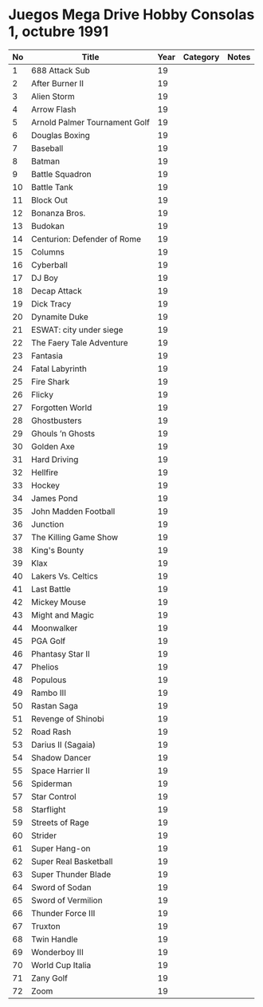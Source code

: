 Juegos Mega Drive Hobby Consolas 1, octubre 1991
======


| No  | Title                                   | Year | Category       | Notes      |
|-----|-----------------------------------------|------|----------------|------------|
|   1 | 688 Attack Sub                          | 19   |                |            |
|   2 | After Burner II                         | 19   |       |            |
|   3 | Alien Storm                             | 19   |       |            |
|   4 | Arrow Flash                             | 19   |       |            |
|   5 | Arnold Palmer Tournament Golf           | 19   |       |            |
|   6 | Douglas Boxing                          | 19   |       |            |
|   7 | Baseball                                | 19   |       |            |
|   8 | Batman                                  | 19   |       |            |
|   9 | Battle Squadron                         | 19   |       |            |
|  10 | Battle Tank                             | 19   |       |            |
|  11 | Block Out                               | 19   |       |            |
|  12 | Bonanza Bros.                           | 19   |       |            |
|  13 | Budokan                                 | 19   |       |            |
|  14 | Centurion: Defender of Rome             | 19   |       |            |
|  15 | Columns                                 | 19   |       |            |
|  16 | Cyberball                               | 19   |       |            |
|  17 | DJ Boy                                  | 19   |       |            |
|  18 | Decap Attack                            | 19   |       |            |
|  19 | Dick Tracy                              | 19   |       |            |
|  20 | Dynamite Duke                           | 19   |       |            |
|  21 | ESWAT: city under siege                 | 19   |       |            |
|  22 | The Faery Tale Adventure                | 19   |       |            |
|  23 | Fantasia                                | 19   |       |            |
|  24 | Fatal Labyrinth                         | 19   |       |            |
|  25 | Fire Shark                              | 19   |       |            |
|  26 | Flicky                                  | 19   |       |            |
|  27 | Forgotten World                         | 19   |       |            |
|  28 | Ghostbusters                            | 19   |       |            |
|  29 | Ghouls ’n Ghosts                        | 19   |       |            |
|  30 | Golden Axe                              | 19   |       |            |
|  31 | Hard Driving                            | 19   |       |            |
|  32 | Hellfire                                | 19   |       |            |
|  33 | Hockey                                  | 19   |       |            |
|  34 | James Pond                              | 19   |       |            |
|  35 | John Madden Football                    | 19   |       |            |
|  36 | Junction                                | 19   |       |            |
|  37 | The Killing Game Show                   | 19   |       |            |
|  38 | King's Bounty                           | 19   |       |            |
|  39 | Klax                                    | 19   |       |            |
|  40 | Lakers Vs. Celtics                      | 19   |       |            |
|  41 | Last Battle                             | 19   |       |            |
|  42 | Mickey Mouse                            | 19   |       |            |
|  43 | Might and Magic                         | 19   |       |            |
|  44 | Moonwalker                              | 19   |       |            |
|  45 | PGA Golf                                | 19   |       |            |
|  46 | Phantasy Star II                        | 19   |       |            |
|  47 | Phelios                                 | 19   |       |            |
|  48 | Populous                                | 19   |       |            |
|  49 | Rambo III                               | 19   |       |            |
|  50 | Rastan Saga                             | 19   |       |            |
|  51 | Revenge of Shinobi                      | 19   |       |            |
|  52 | Road Rash                               | 19   |       |            |
|  53 | Darius II (Sagaia)                      | 19   |       |            |
|  54 | Shadow Dancer                           | 19   |       |            |
|  55 | Space Harrier II                        | 19   |       |            |
|  56 | Spiderman                               | 19   |       |            |
|  57 | Star Control                            | 19   |       |            |
|  58 | Starflight                              | 19   |       |            |
|  59 | Streets of Rage                         | 19   |       |            |
|  60 | Strider                                 | 19   |       |            |
|  61 | Super Hang-on                           | 19   |       |            |
|  62 | Super Real Basketball                   | 19   |       |            |
|  63 | Super Thunder Blade                     | 19   |       |            |
|  64 | Sword of Sodan                          | 19   |       |            |
|  65 | Sword of Vermilion                      | 19   |       |            |
|  66 | Thunder Force III                       | 19   |       |            |
|  67 | Truxton                                 | 19   |       |            |
|  68 | Twin Handle                             | 19   |       |            |
|  69 | Wonderboy III                           | 19   |       |            |
|  70 | World Cup Italia                        | 19   |       |            |
|  71 | Zany Golf                               | 19   |       |            |
|  72 | Zoom                                    | 19   |       |            |
